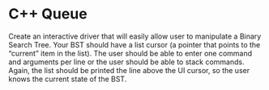 # C++ Queue
Create an interactive driver that will easily allow user to manipulate a Binary Search Tree. 
Your BST should have a list cursor (a pointer that points to the “current”  item in the list).  The user should be able to enter one command 
and arguments per line or the user should be able to stack commands.  Again, the list should be printed the line above the UI cursor,
so the user knows the current state of the BST.
